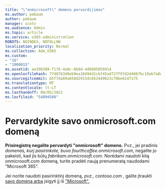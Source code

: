 ```yaml
---
title: "\"onmicrosoft\" domeno pervardijimas"
ms.author: pebaum
author: pebaum
manager: scotv
ms.audience: Admin
ms.topic: article
ms.service: o365-administration
ROBOTS: NOINDEX, NOFOLLOW
localization_priority: Normal
ms.collection: Adm_O365
ms.custom:
- "16"
- "1000015"
ms.assetid: ae399389-f176-4a0c-8b9d-4d6605059914
ms.openlocfilehash: 7748763d8eb9ea18494d1cbf45ad727f97d2d4067bc19ab7a8e60eeb738b668f
ms.sourcegitcommit: b5f7da89a650d2915dc652449623c78be6247175
ms.translationtype: MT
ms.contentlocale: lt-LT
ms.lasthandoff: 08/05/2021
ms.locfileid: "54094500"
---
```

# <a name="rename-your-onmicrosoftcom-domain"></a>Pervardykite savo onmicrosoft.com domeną

 **Prisiregistrę negalite pervardyti "onmicrosoft" domeno.** Pvz., jei pradinis  *domenas, kurį pasirinkote, buvo fourthcoffee.onmicrosoft.com*, negalite jo pakeisti, kad jis būtų  *fabrikam.onmicrosoft.com*. Norėdami naudoti kitą onmicrosoft.com domeną, turite pradėti naują prenumeratą naudodami "Microsoft 365".
  
Jei norite naudoti pasirinktinį domeną, *pvz., contoso.com* , galite įtraukti [savo domeną arba](https://docs.microsoft.com/microsoft-365/admin/setup/add-domain) įsigyti jį iš ["Microsoft".](https://docs.microsoft.com/microsoft-365/admin/get-help-with-domains/buy-a-domain-name)
  